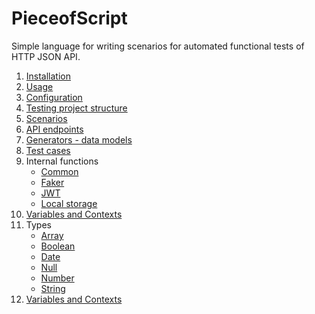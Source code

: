 # PieceofScript

Simple language for writing scenarios for automated functional tests
of HTTP JSON API.

<ol>
 <li><a href="usage.md">Installation</a></li>
 <li><a href="usage.md#usage">Usage</a></li>
 <li><a href="usage.md#config">Configuration</a></li>
 <li><a href="project.md">Testing project structure</a></li>
 <li><a href="scenario.md">Scenarios</a></li>
 <li><a href="endpoints.md">API endpoints</a></li> 
 <li><a href="generators.md">Generators - data models</a></li> 
 <li><a href="testcases.md">Test cases</a></li> 
 <li>Internal functions
    <ul>
    <li><a href="functions_common.md">Common</a></li>
    <li><a href="functions_faker.md">Faker</a></li>
    <li><a href="functions_jwt.md">JWT</a></li>
    <li><a href="functions_localstorage.md">Local storage</a></li>
    </ul>
 </li>   
 <li><a href="variables.md">Variables and Contexts</a></li> 
 <li>Types
    <ul>
    <li><a href="type_array.md">Array</a></li>
    <li><a href="type_boolean.md">Boolean</a></li>
    <li><a href="type_date.md">Date</a></li>
    <li><a href="type_null.md">Null</a></li>
    <li><a href="type_number.md">Number</a></li>
    <li><a href="type_string.md">String</a></li>
    </ul>
 </li>   
 <li><a href="variables.md">Variables and Contexts</a></li> 
